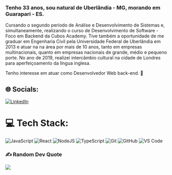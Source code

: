### Tenho 33 anos, sou natural de Uberlândia - MG, morando em Guarapari - ES.

Cursando o segundo período de Análise e Desenvolvimento de Sistemas e, simultaneamente, realizando o curso de Desenvolvimento de Software - Foco em Backend da Cubos Academy. Tive também a oportunidade de me graduar em Engenharia Civil pela Universidade Federal de Uberlândia em 2013 e atuar na na área por mais de 10 anos, tanto em empresas multinacionais, quanto em empresas nacionais de grande, médio e pequeno porte. No ano de 2019, realizei intercâmbio cultural na cidade de Londres para aperfeiçoamento da língua inglesa.

Tenho interesse em atuar como Desenvolvedor Web back-end. 👋

## 🌐 Socials:
[![LinkedIn](https://img.shields.io/badge/LinkedIn-%230077B5.svg?logo=linkedin&logoColor=white)](https://www.linkedin.com/in/adso-araujo/) 

# 💻 Tech Stack:

![JavaScript](https://img.shields.io/badge/javascript-%23323330.svg?style=for-the-badge&logo=javascript&logoColor=%23F7DF1E)
![React](https://img.shields.io/badge/react-%2320232a.svg?style=for-the-badge&logo=react&logoColor=%2361DAFB)
![NodeJS](https://img.shields.io/badge/node.js-6DA55F?style=for-the-badge&logo=node.js&logoColor=white)
![TypeScript](https://img.shields.io/badge/typescript-%23007ACC.svg?style=for-the-badge&logo=typescript&logoColor=white)
![Git](https://img.shields.io/badge/git-%23F05033.svg?style=for-the-badge&logo=git&logoColor=white)
![GitHub](https://img.shields.io/badge/github-%23121011.svg?style=for-the-badge&logo=github&logoColor=white)
![VS Code](https://img.shields.io/badge/VS%20Code-0078d7.svg?style=for-the-badge&logo=visual-studio-code&logoColor=white)

### ✍️ Random Dev Quote
![](https://quotes-github-readme.vercel.app/api?type=vetical&theme=tokyonight)


